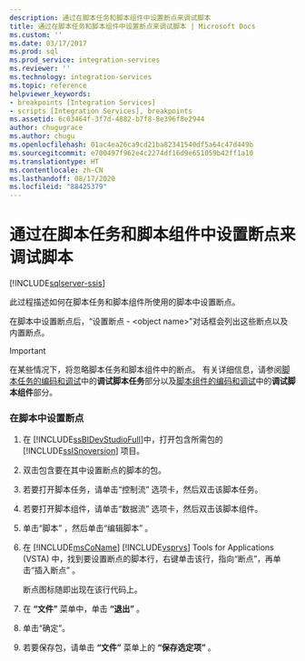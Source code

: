 ```yaml
---
description: 通过在脚本任务和脚本组件中设置断点来调试脚本
title: 通过在脚本任务和脚本组件中设置断点来调试脚本 | Microsoft Docs
ms.custom: ''
ms.date: 03/17/2017
ms.prod: sql
ms.prod_service: integration-services
ms.reviewer: ''
ms.technology: integration-services
ms.topic: reference
helpviewer_keywords:
- breakpoints [Integration Services]
- scripts [Integration Services], breakpoints
ms.assetid: 6c03464f-3f7d-4882-b7f8-8e396f8e2944
author: chugugrace
ms.author: chugu
ms.openlocfilehash: 01ac4ea26ca9cd21ba82341540df5a64c47d449b
ms.sourcegitcommit: e700497f962e4c2274df16d9e651059b42ff1a10
ms.translationtype: HT
ms.contentlocale: zh-CN
ms.lasthandoff: 08/17/2020
ms.locfileid: "88425379"
---
```

# <a name="debug-a-script-by-setting-breakpoints-in-a-script-task-and-script-component"></a>通过在脚本任务和脚本组件中设置断点来调试脚本

[!INCLUDE[sqlserver-ssis](../../includes/applies-to-version/sqlserver-ssis.md)]


  此过程描述如何在脚本任务和脚本组件所使用的脚本中设置断点。  
  
 在脚本中设置断点后，“设置断点 - \<object name>”对话框会列出这些断点以及内置断点。  
  
> [!IMPORTANT]  
>  在某些情况下，将忽略脚本任务和脚本组件中的断点。 有关详细信息，请参阅[脚本任务的编码和调试](../../integration-services/extending-packages-scripting/task/coding-and-debugging-the-script-task.md)中的**调试脚本任务**部分以及[脚本组件的编码和调试](../../integration-services/extending-packages-scripting/data-flow-script-component/coding-and-debugging-the-script-component.md)中的**调试脚本组件**部分。  
  
### <a name="to-set-a-breakpoint-in-script"></a>在脚本中设置断点  
  
1.  在 [!INCLUDE[ssBIDevStudioFull](../../includes/ssbidevstudiofull-md.md)]中，打开包含所需包的 [!INCLUDE[ssISnoversion](../../includes/ssisnoversion-md.md)] 项目。  
  
2.  双击包含要在其中设置断点的脚本的包。  
  
3.  若要打开脚本任务，请单击“控制流”  选项卡，然后双击该脚本任务。  
  
4.  若要打开脚本组件，请单击“数据流”  选项卡，然后双击该脚本组件。  
  
5.  单击“脚本”  ，然后单击“编辑脚本”  。  
  
6.  在 [!INCLUDE[msCoName](../../includes/msconame-md.md)] [!INCLUDE[vsprvs](../../includes/vsprvs-md.md)] Tools for Applications (VSTA) 中，找到要设置断点的脚本行，右键单击该行，指向“断点”，再单击“插入断点”   。  
  
     断点图标随即出现在该行代码上。  
  
7.  在 **“文件”** 菜单中，单击 **“退出”** 。  
  
8.  单击“确定”。  
  
9. 若要保存包，请单击 **“文件”** 菜单上的 **“保存选定项”** 。  
  
  
